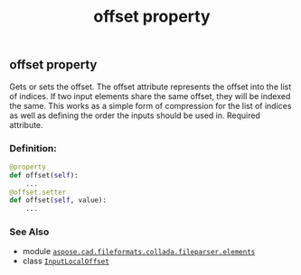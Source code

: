 ﻿---
title: offset property
second_title: Aspose.CAD for Python via .NET API References
description: 
type: docs
weight: 30
url: /python-net/aspose.cad.fileformats.collada.fileparser.elements/inputlocaloffset/offset/
is_root: false
---

## offset property


Gets or sets the offset.
The offset attribute represents the offset into the list of indices.
If two input elements share the same offset, they will be indexed the same.
This works as a simple form of compression for the list of indices as well as defining the order the inputs should be used in.
Required attribute.
### Definition:
```python
@property
def offset(self):
    ...
@offset.setter
def offset(self, value):
    ...
```

### See Also
* module [`aspose.cad.fileformats.collada.fileparser.elements`](../../)
* class [`InputLocalOffset`](/cad/python-net/aspose.cad.fileformats.collada.fileparser.elements/inputlocaloffset)
